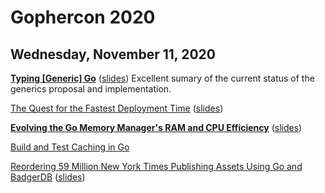 # Gophercon 2020

## Wednesday, November 11, 2020

[**Typing [Generic] Go**](generics.md) ([slides](slides/generics.pdf))
Excellent sumary of the current status of the generics proposal and
implementation.

[The Quest for the Fastest Deployment Time](fastest-deployment-time.md)
([slides](slides/fastest-deployment-time.pdf))

[**Evolving the Go Memory Manager's RAM and CPU Efficiency**](alloc.md) ([slides](slides/alloc.pdf))

[Build and Test Caching in Go](cache.md)

[Reordering 59 Million New York Times Publishing Assets Using Go and
BadgerDB](newyorktimes.md) ([slides](slides/newyorktimes.pdf))
